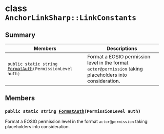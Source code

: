 # class `AnchorLinkSharp::LinkConstants` 

## Summary

 Members                        | Descriptions                                
--------------------------------|---------------------------------------------
`public static string `[`FormatAuth`](#class_anchor_link_sharp_1_1_link_constants_1ae1e1811a726e2d8cd3c8b2c0a48ad08e)`(PermissionLevel auth)` | Format a EOSIO permission level in the format `actor@permission` taking placeholders into consideration.

## Members

### `public static string `[`FormatAuth`](#class_anchor_link_sharp_1_1_link_constants_1ae1e1811a726e2d8cd3c8b2c0a48ad08e)`(PermissionLevel auth)` 

Format a EOSIO permission level in the format `actor@permission` taking placeholders into consideration.

